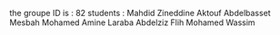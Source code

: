 the groupe ID is : 82
students :
Mahdid Zineddine
Aktouf Abdelbasset
Mesbah Mohamed Amine
Laraba Abdelziz
Flih Mohamed Wassim
